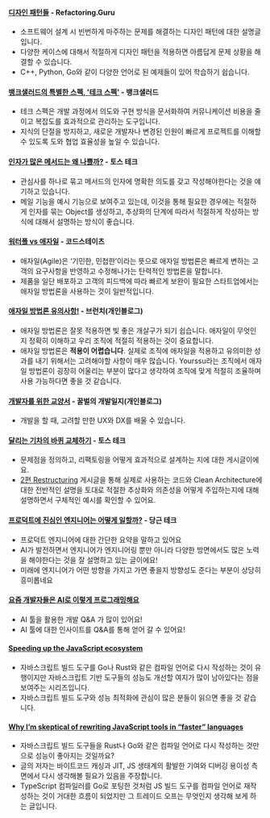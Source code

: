 #### [디자인 패턴들](https://refactoring.guru/ko/design-patterns) - Refactoring.Guru  
  - 소프트웨어 설계 시 빈번하게 마주하는 문제를 해결하는 디자인 패턴에 대한 설명글입니다.
  - 다양한 케이스에 대해서 적절하게 디자인 패턴을 적용하면 아름답게 문제 상황을 해결할 수 있습니다.
  - C++, Python, Go와 같이 다양한 언어로 된 예제들이 있어 학습하기 쉽습니다.

#### [뱅크샐러드의 특별한 스펙, '테크 스펙'](https://blog.banksalad.com/tech/we-work-by-tech-spec/) - 뱅크샐러드 
  - 테크 스펙은 개발 과정에서 의도와 구현 방식을 문서화하여 커뮤니케이션 비용을 줄이고 복잡도를 효과적으로 관리하는 도구입니다.
  - 지식의 단절을 방지하고, 새로운 개발자나 변경된 인원이 빠르게 프로젝트를 이해할 수 있도록 도와 협업 효율성을 높일 수 있습니다.


#### [인자가 많은 메서드는 왜 나쁠까?](https://toss.tech/article/engineering-note-4) - 토스 테크
  - 관심사를 하나로 묶고 메서드의 인자에 명확한 의도를 갖고 작성해야한다는 것을 얘기하고 있습니다.
  - 메일 기능을 예시 기능으로 보여주고 있는데, 이것을 통해 필요한 경우에는 적절하게 인자를 묶는 Object를 생성하고, 추상화의 단계에 따라서 적절하게 작성하는 방식에 대해서 설명하는 방식이 좋습니다.

#### [워터폴 vs 애자일](https://www.codestates.com/blog/content/%EC%95%A0%EC%9E%90%EC%9D%BC-%ED%94%84%EB%A1%9C%EC%A0%9D%ED%8A%B8-%EC%9A%A9%EC%96%B4) - 코드스테이츠
  - 애자일(Agile)은 ‘기민한, 민첩한’이라는 뜻으로 애자일 방법론은 빠르게 변하는 고객의 요구사항을 반영하고 수정해나가는 탄력적인 방법론을 말합니다.
  - 제품을 일단 배포하고 고객의 피드백에 따라 빠르게 보완이 필요한 스타트업에서는 애자일 방법론을 사용하는 것이 일반적입니다. 
  
#### [애자일 방법론 유의사항!](https://brunch.co.kr/@kbhpmp/42) - 브런치(개인블로그)
  - 애자일 방법론은 잘못 적용하면 빛 좋은 개살구가 되기 쉽습니다. 애자일이 무엇인지 정확히 이해하고 우리 조직에 적절히 적용하는 것이 중요합니다.
  - 애자일 방법론은 **적용이 어렵습니다**. 실제로 조직에 애자일을 적용하고 유의미한 성과를 내기 위해서는 고려해야할 사항이 매우 많습니다. Yourssu라는 조직에서 애자일 방법론이 굉장히 어울리는 부분이 많다고 생각하여 조직에 맞게 적절히 조율하며 사용 가능하다면 좋을 것 같습니다.

#### [개발자를 위한 교양서](https://ggulbul.com/qpv5x427gv4nj2kyn3dw) - 꿀벌의 개발일지(개인블로그)
  - 개발을 할 때, 고려할 만한 UX와 DX를 배울 수 있습니다.

#### [달리는 기차의 바퀴 교체하기](https://toss.tech/article/restructuring-planning) - 토스 테크
  - 문제점을 정의하고, 리팩토링을 어떻게 효과적으로 설계하는 지에 대한 게시글이에요.
  - [2편 Restructuring](https://toss.tech/article/25775) 게시글을 통해 실제로 사용하는 코드와 Clean Architecture에 대한 전반적인 설명을 토대로 적절한 추상화와 의존성을 어떻게 주입하는지에 대해 설명하면서 구체적인 예시를 확인할 수 있어요.

#### [프로덕트에 진심인 엔지니어는 어떻게 일할까?](https://about.daangn.com/blog/archive/%EB%8B%B9%EA%B7%BC-%EA%B0%9C%EB%B0%9C%EC%9E%90-%EB%AA%A9%EC%A0%81%EC%A1%B0%EC%A7%81-%ED%94%84%EB%A1%9C%EB%8D%95%ED%8A%B8-%EC%97%94%EC%A7%80%EB%8B%88%EC%96%B4/) - 당근 테크
- 프로덕트 엔지니어에 대한 간단한 요약을 말하고 있어요
- AI가 발전하면서 엔지니어가 엔지니어링 뿐만 아니라 다양한 방면에서도 많은 노력을 해야한다는 것을 잘 설명하고 있는 글이에요!
- 미래에 엔지니어가 어떤 방향을 가지고 가면 좋을지 방향성도 준다는 부분이 상당히 흥미롭네요

#### [요즘 개발자들은 AI로 이렇게 프로그래밍해요](https://kdy1.dev/2024-3-11-ai-qna)
- AI 툴을 활용한 개발 Q&A 가 많이 있어요!
- AI 툴에 대한 인사이트를 Q&A를 통해 얻어 갈 수 있어요!

#### [Speeding up the JavaScript ecosystem](https://marvinh.dev/blog/speeding-up-javascript-ecosystem/)
- 자바스크립트 빌드 도구를 Go나 Rust와 같은 컴파일 언어로 다시 작성하는 것이 유행이지만 자바스크립트 기반 도구들의 성능도 개선할 여지가 많이 남아있다는 점을 보여주는 시리즈입니다.
- 자바스크립트 빌드 도구와 성능 최적화에 관심이 많은 분들이 읽으면 좋을 것 같습니다.

#### [Why I’m skeptical of rewriting JavaScript tools in “faster” languages](https://nolanlawson.com/2024/10/20/why-im-skeptical-of-rewriting-javascript-tools-in-faster-languages/)
- 자바스크립트 빌드 도구들을 Rust나 Go와 같은 컴파일 언어로 다시 작성하는 것만으로 성능이 좋아지는 것일까요?
- 글의 저자는 바이트코드 캐싱과 JIT, JS 생태계의 활발한 기여와 디버깅 용이성 측면에서 다시 생각해볼 필요가 있음을 주장합니다.
- TypeScript 컴파일러를 Go로 포팅한 것처럼 JS 빌드 도구를 컴파일 언어로 재작성하는 것이 거대한 흐름이 되었지만 그 트레이드 오프는 무엇인지 생각해 보게 하는 글입니다.

